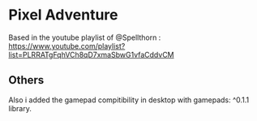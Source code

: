 # Pixel Adventure

Based in the youtube playlist of @Spellthorn : https://www.youtube.com/playlist?list=PLRRATgFqhVCh8qD7xmaSbwG1vfaCddvCM

## Others

Also i added the gamepad compitibility in desktop with gamepads: ^0.1.1 library.
